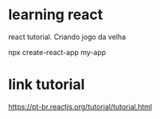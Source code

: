 # learning react
 react tutorial. Criando jogo da velha

 npx create-react-app my-app

# link tutorial
https://pt-br.reactjs.org/tutorial/tutorial.html